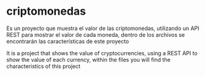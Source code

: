 # criptomonedas

Es un proyecto que muestra el valor de las criptomonedas, utilizando un API REST para mostrar el valor de cada moneda, dentro de los archivos se encontrarán las características de este proyecto 

It is a project that shows the value of cryptocurrencies, using a REST API to show the value of each currency, within the files you will find the characteristics of this project
